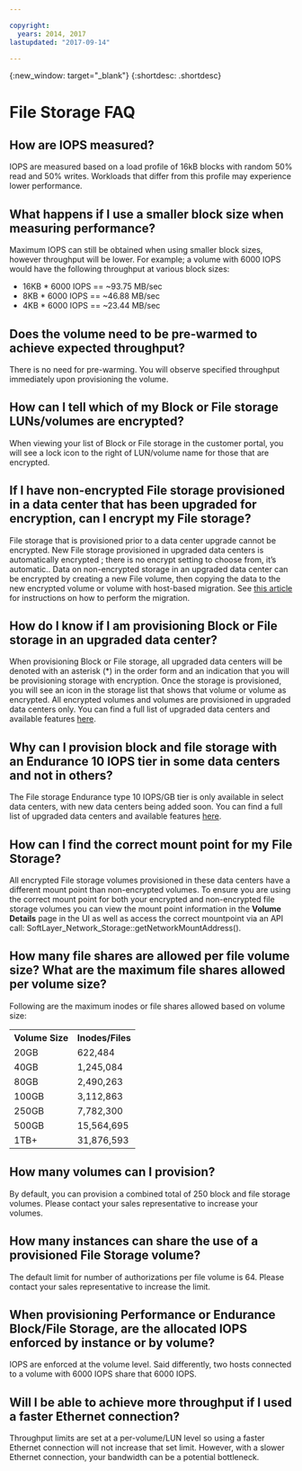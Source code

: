 ```yaml
---

copyright:
  years: 2014, 2017
lastupdated: "2017-09-14"

---
```

{:new_window: target="_blank"}
{:shortdesc: .shortdesc}

# File Storage FAQ

## How are IOPS measured?

IOPS are measured based on a load profile of 16kB blocks with random 50% read and 50% writes. Workloads that differ from this profile may experience lower performance.

## What happens if I use a smaller block size when measuring performance?

Maximum IOPS can still be obtained when using smaller block sizes, however throughput will be lower. For example; a volume with 6000 IOPS would have the following throughput at various block sizes:

- 16KB * 6000 IOPS == ~93.75 MB/sec
- 8KB * 6000 IOPS == ~46.88 MB/sec
- 4KB * 6000 IOPS == ~23.44 MB/sec


## Does the volume need to be pre-warmed to achieve expected throughput?

There is no need for pre-warming. You will observe specified throughput immediately upon provisioning the volume.

## How can I tell which of my Block or File storage LUNs/volumes are encrypted?

When viewing your list of Block or File storage in the customer portal, you will see a lock icon to the right of LUN/volume name for those that are encrypted.

## If I have non-encrypted File storage provisioned in a data center that has been upgraded for encryption, can I encrypt my File storage?

File storage that is provisioned prior to a data center upgrade cannot be encrypted. New File storage provisioned in upgraded data centers is automatically encrypted ; there is no encrypt setting to choose from, it’s automatic.. Data on non-encrypted storage in an upgraded data center can be encrypted by creating a new File volume, then copying the data to the new encrypted volume or volume with host-based migration. See [this article](/docs/infrastructure/FileStorage/migrate-file-storage-encrypted-file-storage.html) for instructions on how to perform the migration.

## How do I know if I am provisioning Block or File storage in an upgraded data center?

When provisioning Block or File storage, all upgraded data centers will be denoted with an asterisk (*) in the order form and an indication that you will be provisioning storage with encryption. Once the storage is provisioned, you will see an icon in the storage list that shows that volume or volume as encrypted. All encrypted volumes and volumes are provisioned in upgraded data centers only. You can find a full list of upgraded data centers and available features [here](/docs//infrastructure/BlockStorage/new-ibm-block-and-file-storage-location-and-features.html).

## Why can I provision block and file storage with an Endurance 10 IOPS tier in some data centers and not in others?

The File storage Endurance type 10 IOPS/GB tier is only available in select data centers, with new data centers being added soon.  You can find a full list of upgraded data centers and available features [here](/docs//infrastructure/BlockStorage/new-ibm-block-and-file-storage-location-and-features.html).

## How can I find the correct mount point for my File Storage?

All encrypted File storage volumes provisioned in these data centers have a different mount point than non-encrypted volumes.  To ensure you are using the correct mount point for both your encrypted and non-encrypted file storage volumes you can view the mount point information in the **Volume Details** page in the UI as well as access the correct mountpoint via an API call:  SoftLayer_Network_Storage::getNetworkMountAddress().

## How many file shares are allowed per file volume size? What are the maximum file shares allowed per volume size?
Following are the maximum inodes or file shares allowed based on volume size:

<table>
        <tbody>
          <tr>
            <th>Volume Size</th>
            <th>Inodes/Files</th>
          </tr>
          <tr>
            <td>20GB </td>
            <td>622,484</td>
          </tr>
          <tr>
            <td>40GB </td>
            <td>1,245,084</td>
          </tr>          
          <tr>
            <td>80GB</td>
            <td>2,490,263</td>
          </tr>          
          <tr>
            <td>100GB</td>
            <td>3,112,863</td>
          </tr>          
          <tr>
            <td>250GB</td>
            <td>7,782,300</td>
          </tr>          
          <tr>
            <td>500GB</td>
            <td>15,564,695</td>
          </tr>
          <tr>
            <td>1TB+</td>
            <td>31,876,593</td>
          </tr>
        </tbody>
</table>

## How many volumes can I provision?

By default, you can provision a combined total of 250 block and file storage volumes.  Please contact your sales representative to increase your volumes.

## How many instances can share the use of a provisioned File Storage volume?

The default limit for number of authorizations per file volume is 64. Please contact your sales representative to increase the limit.

## When provisioning Performance or Endurance Block/File Storage, are the allocated IOPS enforced by instance or by volume?

IOPS are enforced at the volume level. Said differently, two hosts connected to a volume with 6000 IOPS share that 6000 IOPS.

## Will I be able to achieve more throughput if I used a faster Ethernet connection?

Throughput limits are set at a per-volume/LUN level so using a faster Ethernet connection will not increase that set limit. However, with a slower Ethernet connection, your bandwidth can be a potential bottleneck.
